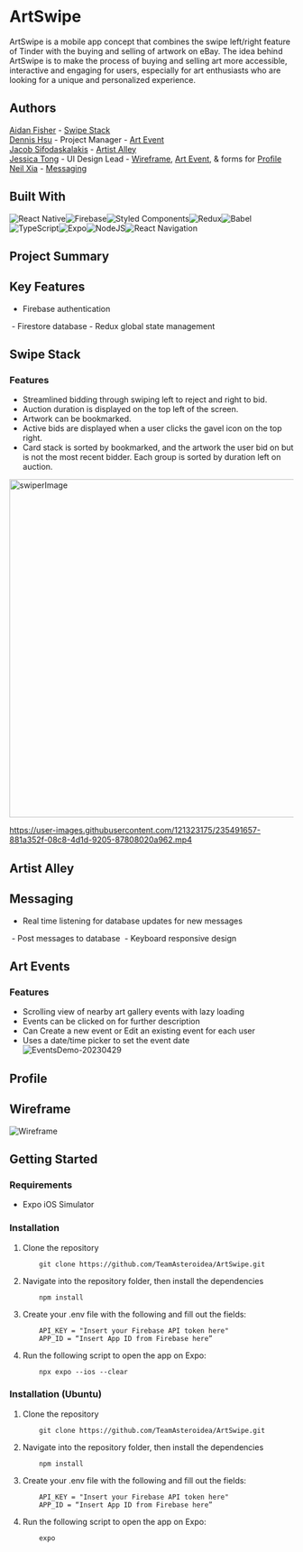 # ArtSwipe

ArtSwipe is a mobile app concept that combines the swipe left/right feature of Tinder with the buying and selling of artwork on eBay. The idea behind ArtSwipe is to make the process of buying and selling art more accessible, interactive and engaging for users, especially for art enthusiasts who are looking for a unique and personalized experience.

## Authors

[Aidan Fisher](https://www.github.com/aidanFisher97) - [Swipe Stack](#swipestack)\
[Dennis Hsu](https://github.com/denniseh7) - Project Manager - [Art Event](#artevent)\
[Jacob Sifodaskalakis](https://www.github.com/jacob-sifodaskalakis) - [Artist Alley](#artistalley)\
[Jessica Tong](https://github.com/jessicatong43) - UI Design Lead - [Wireframe](#wireframe), [Art Event](#artevent), & forms for [Profile](#profile)\
[Neil Xia](https://www.github.com/NeilLXia) - [Messaging](#messaging)

## Built With

![React Native](https://img.shields.io/badge/react_native-%2320232a.svg?style=for-the-badge&logo=react&logoColor=%2361DAFB)![Firebase](https://img.shields.io/badge/Firebase-039BE5?style=for-the-badge&logo=Firebase&logoColor=white)![Styled Components](https://img.shields.io/badge/styled--components-DB7093?style=for-the-badge&logo=styled-components&logoColor=white)![Redux](https://img.shields.io/badge/redux-%23593d88.svg?style=for-the-badge&logo=redux&logoColor=white)![Babel](https://img.shields.io/badge/Babel-F9DC3e?style=for-the-badge&logo=babel&logoColor=black)![TypeScript](https://img.shields.io/badge/typescript-%23007ACC.svg?style=for-the-badge&logo=typescript&logoColor=white)![Expo](https://img.shields.io/badge/expo-1C1E24?style=for-the-badge&logo=expo&logoColor=#D04A37)![NodeJS](https://img.shields.io/badge/node.js-6DA55F?style=for-the-badge&logo=node.js&logoColor=white)![React Navigation](https://img.shields.io/badge/React%20Navigation-46B5D1?style=for-the-badge&logo=react&logoColor=white)

## Project Summary

## Key Features

- Firebase authentication
<image of login screen>
- Firestore database
- Redux global state management

<a name="swipestack"></a>
## Swipe Stack

### Features

- Streamlined bidding through swiping left to reject and right to bid.
- Auction duration is displayed on the top left of the screen. 
- Artwork can be bookmarked.
- Active bids are displayed when a user clicks the gavel icon on the top right. 
- Card stack is sorted by bookmarked, and the artwork the user bid on but is not the most recent bidder. Each group is sorted by duration left on auction. 
<img height="600" alt="swiperImage" src="https://user-images.githubusercontent.com/121323175/235491227-858a19e7-4f84-487d-b755-6c4105010e9e.png">

https://user-images.githubusercontent.com/121323175/235491657-881a352f-08c8-4d1d-9205-87808020a962.mp4



## Artist Alley

## Messaging
- Real time listening for database updates for new messages
<image of receiving message>
- Post messages to database
<image of posting message>
- Keyboard responsive design
<image of opening and closing keyboard>

<a name="artevent"></a>
## Art Events
### Features
- Scrolling view of nearby art gallery events with lazy loading
- Events can be clicked on for further description
- Can Create a new event or Edit an existing event for each user
- Uses a date/time picker to set the event date\
![EventsDemo-20230429](https://user-images.githubusercontent.com/7811764/235326379-bec373de-87ff-4a14-80cc-a8e1118f1aed.gif)

<a name="profile"></a>
## Profile

<a name="wireframe"></a>
## Wireframe
![Wireframe](https://github.com/TeamAsteroidea/ArtSwipe/blob/main/readmeImages/ArtSwipe_Wireframe.gif)

## Getting Started

### Requirements
- Expo iOS Simulator

### Installation
1. Clone the repository
    ```
        git clone https://github.com/TeamAsteroidea/ArtSwipe.git
    ```
2. Navigate into the repository folder, then install the dependencies
    ```
        npm install
    ```
3. Create your .env file with the following and fill out the fields:
    ```
        API_KEY = "Insert your Firebase API token here"
        APP_ID = “Insert App ID from Firebase here”
    ```
4. Run the following script to open the app on Expo:
    ```
        npx expo --ios --clear
    ```

### Installation (Ubuntu)
1. Clone the repository
    ```
        git clone https://github.com/TeamAsteroidea/ArtSwipe.git
    ```
2. Navigate into the repository folder, then install the dependencies
    ```
        npm install
    ```
3. Create your .env file with the following and fill out the fields:
    ```
        API_KEY = "Insert your Firebase API token here"
        APP_ID = “Insert App ID from Firebase here”
    ```
4. Run the following script to open the app on Expo:
    ```
        expo
    ```


